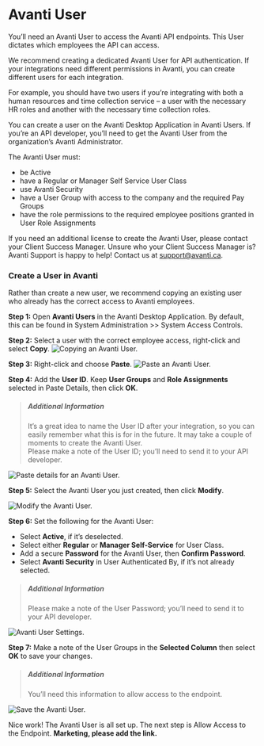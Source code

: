 # Avanti User

You’ll need an Avanti User to access the Avanti API endpoints. This User dictates which employees the API can access. 

We recommend creating a dedicated Avanti User for API authentication. If your integrations need different permissions in Avanti, you can create different users for each integration. 

For example, you should have two users if you’re integrating with both a human resources and time collection service – a user with the necessary HR roles and another with the necessary time collection roles.

You can create a user on the Avanti Desktop Application in Avanti Users. If you’re an API developer, you’ll need to get the Avanti User from the organization’s Avanti Administrator. 

The Avanti User must:
- be Active
- have a Regular or Manager Self Service User Class
- use Avanti Security
- have a User Group with access to the company and the required Pay Groups
- have the role permissions to the required employee positions granted in User Role Assignments

If you need an additional license to create the Avanti User, please contact your Client Success Manager. Unsure who your Client Success Manager is? Avanti Support is happy to help! Contact us at support@avanti.ca.

### Create a User in Avanti
Rather than create a new user, we recommend copying an existing user who already has the correct access to Avanti employees. 

**Step 1:** Open **Avanti Users** in the Avanti Desktop Application.
By default, this can be found in System Administration >> System Access Controls. 

**Step 2:** Select a user with the correct employee access, right-click and select **Copy**.
![Copying an Avanti User.](https://firebasestorage.googleapis.com/v0/b/avanti-hcm.appspot.com/o/api-docs%2FCreating%20Users%2FCopying%20an%20Avanti%20User.png?alt=media&token=29b5fa25-6456-4511-bd43-b984213a8640) 

**Step 3:** Right-click and choose **Paste**. 
![Paste an Avanti User.](https://firebasestorage.googleapis.com/v0/b/avanti-hcm.appspot.com/o/api-docs%2FCreating%20Users%2FPaste%20an%20Avanti%20User.png?alt=media&token=0cdb853b-3abc-426a-8766-ce5dc1752003)

**Step 4:** Add the **User ID**. Keep **User Groups** and **Role Assignments** selected in Paste Details, then click **OK**.  

<!-- theme: info -->
>##### Additional Information
>It’s a great idea to name the User ID after your integration, so you can easily remember what this is for in the future. It may take a couple of moments to create the Avanti User. <br>
Please make a note of the User ID; you’ll need to send it to your API developer. 

![Paste details for an Avanti User.](https://firebasestorage.googleapis.com/v0/b/avanti-hcm.appspot.com/o/api-docs%2FCreating%20Users%2FPasteDetails.png?alt=media&token=211ca3b2-0719-4cc0-8992-db07785bc82a)

**Step 5:** Select the Avanti User you just created, then click **Modify**. 

![Modify the Avanti User.](https://firebasestorage.googleapis.com/v0/b/avanti-hcm.appspot.com/o/api-docs%2FCreating%20Users%2FModifytheAvantiUser.png?alt=media&token=129921ca-517a-4a91-8a8e-662e142c3cf9)

**Step 6:** Set the following for the Avanti User: 
- Select **Active**, if it’s deselected. 
- Select either **Regular** or **Manager Self-Service** for User Class.
- Add a secure **Password** for the Avanti User, then **Confirm Password**. 
- Select **Avanti Security** in User Authenticated By, if it’s not already selected. 
<!-- theme: info -->
>##### Additional Information
>Please make a note of the User Password; you’ll need to send it to your API developer. 

![Avanti User Settings.](https://firebasestorage.googleapis.com/v0/b/avanti-hcm.appspot.com/o/api-docs%2FCreating%20Users%2FAvantiUserSettings.png?alt=media&token=a8460bb2-3450-4688-a564-4ff49b6f0840)


**Step 7:** Make a note of the User Groups in the **Selected Column** then select **OK** to save your changes.  

<!-- theme: info -->
>##### Additional Information
>You’ll need this information to allow access to the endpoint.

![Save the Avanti User.](https://firebasestorage.googleapis.com/v0/b/avanti-hcm.appspot.com/o/api-docs%2FCreating%20Users%2FSaveAvantiUser.png?alt=media&token=81a67d1e-3fb2-47e9-bc9e-b3da1044fe95)

Nice work! The Avanti User is all set up. The next step is Allow Access to the Endpoint. 
**Marketing, please add the link.**